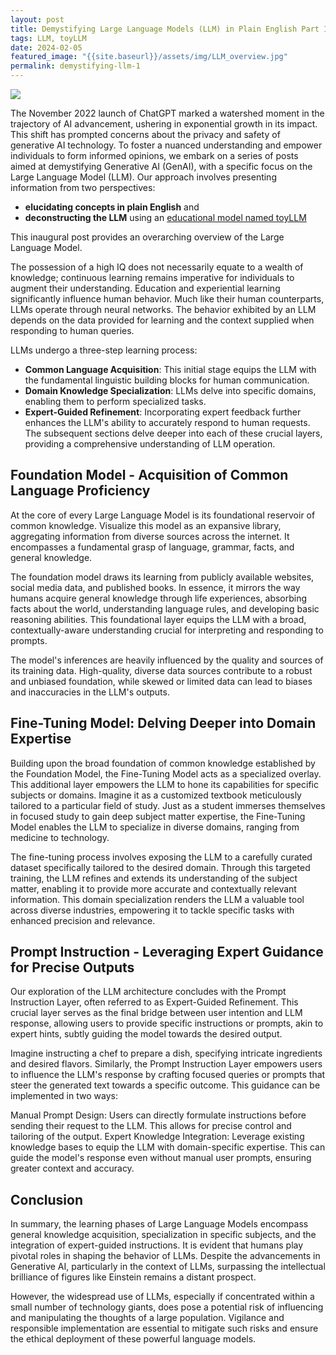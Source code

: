 ```yaml
---
layout: post
title: Demystifying Large Language Models (LLM) in Plain English Part I Overview
tags: LLM, toyLLM
date: 2024-02-05
featured_image: "{{site.baseurl}}/assets/img/LLM_overview.jpg"
permalink: demystifying-llm-1
---
```



<img class="mx-auto" src="{{site.baseurl}}/assets/img/LLM_overview.jpg">







The November 2022 launch of ChatGPT marked a watershed moment in the trajectory of AI advancement, ushering in exponential growth in its impact. This shift has prompted concerns about the privacy and safety of generative AI technology. To foster a nuanced understanding and empower individuals to form informed opinions, we embark on a series of posts aimed at demystifying Generative AI (GenAI), with a specific focus on the Large Language Model (LLM). Our approach involves presenting information from two perspectives: 
- **elucidating concepts in plain English** and
- **deconstructing the LLM** using an [educational model named toyLLM](https://github.com/iservicebus/toyllm)
  
This inaugural post provides an overarching overview of the Large Language Model.

The possession of a high IQ does not necessarily equate to a wealth of knowledge; continuous learning remains imperative for individuals to augment their understanding. Education and experiential learning significantly influence human behavior. Much like their human counterparts, LLMs operate through neural networks. The behavior exhibited by an LLM depends on the data provided for learning and the context supplied when responding to human queries.


LLMs undergo a three-step learning process:

- **Common Language Acquisition**: This initial stage equips the LLM with the fundamental linguistic building blocks for human communication.
- **Domain Knowledge Specialization**: LLMs delve into specific domains, enabling them to perform specialized tasks.
- **Expert-Guided Refinement**: Incorporating expert feedback further enhances the LLM's ability to accurately respond to human requests.
The subsequent sections delve deeper into each of these crucial layers, providing a comprehensive understanding of LLM operation.


## Foundation Model - Acquisition of Common Language Proficiency

At the core of every Large Language Model is its foundational reservoir of common knowledge. Visualize this model as an expansive library, aggregating information from diverse sources across the internet. It encompasses a fundamental grasp of language, grammar, facts, and general knowledge.

The foundation model draws its learning from publicly available websites, social media data, and published books. In essence, it mirrors the way humans acquire general knowledge through life experiences, absorbing facts about the world, understanding language rules, and developing basic reasoning abilities. This foundational layer equips the LLM with a broad, contextually-aware understanding crucial for interpreting and responding to prompts.

The model's inferences are heavily influenced by the quality and sources of its training data. High-quality, diverse data sources contribute to a robust and unbiased foundation, while skewed or limited data can lead to biases and inaccuracies in the LLM's outputs.

## Fine-Tuning Model: Delving Deeper into Domain Expertise

Building upon the broad foundation of common knowledge established by the Foundation Model, the Fine-Tuning Model acts as a specialized overlay. This additional layer empowers the LLM to hone its capabilities for specific subjects or domains. Imagine it as a customized textbook meticulously tailored to a particular field of study. Just as a student immerses themselves in focused study to gain deep subject matter expertise, the Fine-Tuning Model enables the LLM to specialize in diverse domains, ranging from medicine to technology.

The fine-tuning process involves exposing the LLM to a carefully curated dataset specifically tailored to the desired domain. Through this targeted training, the LLM refines and extends its understanding of the subject matter, enabling it to provide more accurate and contextually relevant information. This domain specialization renders the LLM a valuable tool across diverse industries, empowering it to tackle specific tasks with enhanced precision and relevance.

## Prompt Instruction - Leveraging Expert Guidance for Precise Outputs

Our exploration of the LLM architecture concludes with the Prompt Instruction Layer, often referred to as Expert-Guided Refinement. This crucial layer serves as the final bridge between user intention and LLM response, allowing users to provide specific instructions or prompts, akin to expert hints, subtly guiding the model towards the desired output.

Imagine instructing a chef to prepare a dish, specifying intricate ingredients and desired flavors. Similarly, the Prompt Instruction Layer empowers users to influence the LLM's response by crafting focused queries or prompts that steer the generated text towards a specific outcome. This guidance can be implemented in two ways:

Manual Prompt Design: Users can directly formulate instructions before sending their request to the LLM. This allows for precise control and tailoring of the output.
Expert Knowledge Integration: Leverage existing knowledge bases to equip the LLM with domain-specific expertise. This can guide the model's response even without manual user prompts, ensuring greater context and accuracy.


## Conclusion

In summary, the learning phases of Large Language Models encompass general knowledge acquisition, specialization in specific subjects, and the integration of expert-guided instructions. It is evident that humans play pivotal roles in shaping the behavior of LLMs. Despite the advancements in Generative AI, particularly in the context of LLMs, surpassing the intellectual brilliance of figures like Einstein remains a distant prospect.

However, the widespread use of LLMs, especially if concentrated within a small number of technology giants, does pose a potential risk of influencing and manipulating the thoughts of a large population. Vigilance and responsible implementation are essential to mitigate such risks and ensure the ethical deployment of these powerful language models.
